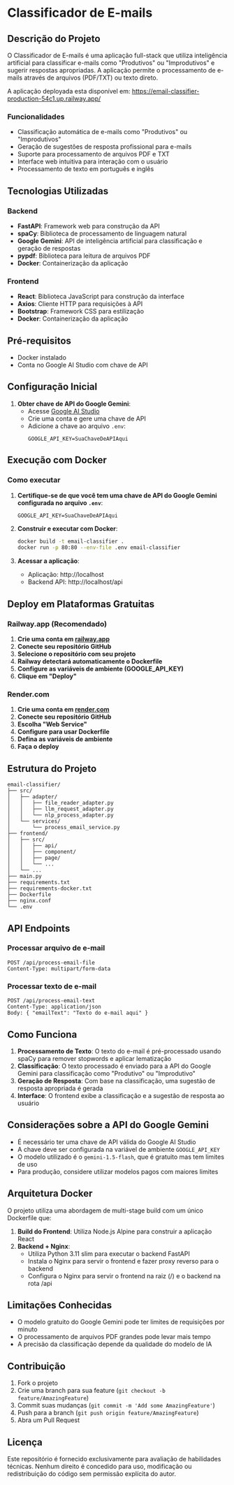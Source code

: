# Classificador de E-mails

## Descrição do Projeto

O Classificador de E-mails é uma aplicação full-stack que utiliza inteligência artificial para classificar e-mails como "Produtivos" ou "Improdutivos" e sugerir respostas apropriadas. A aplicação permite o processamento de e-mails através de arquivos (PDF/TXT) ou texto direto.

A aplicação deployada esta disponível em: https://email-classifier-production-54c1.up.railway.app/

### Funcionalidades

- Classificação automática de e-mails como "Produtivos" ou "Improdutivos"
- Geração de sugestões de resposta profissional para e-mails
- Suporte para processamento de arquivos PDF e TXT
- Interface web intuitiva para interação com o usuário
- Processamento de texto em português e inglês

## Tecnologias Utilizadas

### Backend
- **FastAPI**: Framework web para construção da API
- **spaCy**: Biblioteca de processamento de linguagem natural
- **Google Gemini**: API de inteligência artificial para classificação e geração de respostas
- **pypdf**: Biblioteca para leitura de arquivos PDF
- **Docker**: Containerização da aplicação

### Frontend
- **React**: Biblioteca JavaScript para construção da interface
- **Axios**: Cliente HTTP para requisições à API
- **Bootstrap**: Framework CSS para estilização
- **Docker**: Containerização da aplicação

## Pré-requisitos

- Docker instalado
- Conta no Google AI Studio com chave de API

## Configuração Inicial

1. **Obter chave de API do Google Gemini**:
   - Acesse [Google AI Studio](https://aistudio.google.com/)
   - Crie uma conta e gere uma chave de API
   - Adicione a chave ao arquivo `.env`:
     ```
     GOOGLE_API_KEY=SuaChaveDeAPIAqui
     ```

## Execução com Docker

### Como executar

1. **Certifique-se de que você tem uma chave de API do Google Gemini configurada no arquivo `.env`**:
   ```
   GOOGLE_API_KEY=SuaChaveDeAPIAqui
   ```

2. **Construir e executar com Docker**:
   ```bash
   docker build -t email-classifier .
   docker run -p 80:80 --env-file .env email-classifier
   ```

3. **Acessar a aplicação**:
   - Aplicação: http://localhost
   - Backend API: http://localhost/api

## Deploy em Plataformas Gratuitas

### Railway.app (Recomendado)

1. **Crie uma conta em [railway.app](https://railway.app)**
2. **Conecte seu repositório GitHub**
3. **Selecione o repositório com seu projeto**
4. **Railway detectará automaticamente o Dockerfile**
5. **Configure as variáveis de ambiente (GOOGLE_API_KEY)**
6. **Clique em "Deploy"**

### Render.com

1. **Crie uma conta em [render.com](https://render.com)**
2. **Conecte seu repositório GitHub**
3. **Escolha "Web Service"**
4. **Configure para usar Dockerfile**
5. **Defina as variáveis de ambiente**
6. **Faça o deploy**

## Estrutura do Projeto

```
email-classifier/
├── src/
│   ├── adapter/
│   │   ├── file_reader_adapter.py
│   │   ├── llm_request_adapter.py
│   │   └── nlp_process_adapter.py
│   └── services/
│       └── process_email_service.py
├── frontend/
│   ├── src/
│   │   ├── api/
│   │   ├── component/
│   │   ├── page/
│   │   └── ...
│   └── ...
├── main.py
├── requirements.txt
├── requirements-docker.txt
├── Dockerfile
├── nginx.conf
└── .env
```

## API Endpoints

### Processar arquivo de e-mail
```
POST /api/process-email-file
Content-Type: multipart/form-data
```

### Processar texto de e-mail
```
POST /api/process-email-text
Content-Type: application/json
Body: { "emailText": "Texto do e-mail aqui" }
```

## Como Funciona

1. **Processamento de Texto**: O texto do e-mail é pré-processado usando spaCy para remover stopwords e aplicar lematização
2. **Classificação**: O texto processado é enviado para a API do Google Gemini para classificação como "Produtivo" ou "Improdutivo"
3. **Geração de Resposta**: Com base na classificação, uma sugestão de resposta apropriada é gerada
4. **Interface**: O frontend exibe a classificação e a sugestão de resposta ao usuário

## Considerações sobre a API do Google Gemini

- É necessário ter uma chave de API válida do Google AI Studio
- A chave deve ser configurada na variável de ambiente `GOOGLE_API_KEY`
- O modelo utilizado é o `gemini-1.5-flash`, que é gratuito mas tem limites de uso
- Para produção, considere utilizar modelos pagos com maiores limites

## Arquitetura Docker

O projeto utiliza uma abordagem de multi-stage build com um único Dockerfile que:

1. **Build do Frontend**: Utiliza Node.js Alpine para construir a aplicação React
2. **Backend + Nginx**: 
   - Utiliza Python 3.11 slim para executar o backend FastAPI
   - Instala o Nginx para servir o frontend e fazer proxy reverso para o backend
   - Configura o Nginx para servir o frontend na raiz (/) e o backend na rota /api

## Limitações Conhecidas

- O modelo gratuito do Google Gemini pode ter limites de requisições por minuto
- O processamento de arquivos PDF grandes pode levar mais tempo
- A precisão da classificação depende da qualidade do modelo de IA

## Contribuição

1. Fork o projeto
2. Crie uma branch para sua feature (`git checkout -b feature/AmazingFeature`)
3. Commit suas mudanças (`git commit -m 'Add some AmazingFeature'`)
4. Push para a branch (`git push origin feature/AmazingFeature`)
5. Abra um Pull Request

## Licença

Este repositório é fornecido exclusivamente para avaliação de habilidades técnicas. Nenhum direito é concedido para uso, modificação ou redistribuição do código sem permissão explícita do autor.
